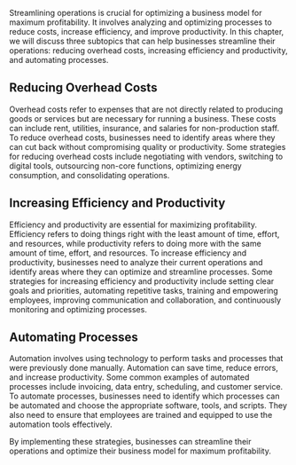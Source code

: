 
Streamlining operations is crucial for optimizing a business model for maximum profitability. It involves analyzing and optimizing processes to reduce costs, increase efficiency, and improve productivity. In this chapter, we will discuss three subtopics that can help businesses streamline their operations: reducing overhead costs, increasing efficiency and productivity, and automating processes.

Reducing Overhead Costs
-----------------------

Overhead costs refer to expenses that are not directly related to producing goods or services but are necessary for running a business. These costs can include rent, utilities, insurance, and salaries for non-production staff. To reduce overhead costs, businesses need to identify areas where they can cut back without compromising quality or productivity. Some strategies for reducing overhead costs include negotiating with vendors, switching to digital tools, outsourcing non-core functions, optimizing energy consumption, and consolidating operations.

Increasing Efficiency and Productivity
--------------------------------------

Efficiency and productivity are essential for maximizing profitability. Efficiency refers to doing things right with the least amount of time, effort, and resources, while productivity refers to doing more with the same amount of time, effort, and resources. To increase efficiency and productivity, businesses need to analyze their current operations and identify areas where they can optimize and streamline processes. Some strategies for increasing efficiency and productivity include setting clear goals and priorities, automating repetitive tasks, training and empowering employees, improving communication and collaboration, and continuously monitoring and optimizing processes.

Automating Processes
--------------------

Automation involves using technology to perform tasks and processes that were previously done manually. Automation can save time, reduce errors, and increase productivity. Some common examples of automated processes include invoicing, data entry, scheduling, and customer service. To automate processes, businesses need to identify which processes can be automated and choose the appropriate software, tools, and scripts. They also need to ensure that employees are trained and equipped to use the automation tools effectively.

By implementing these strategies, businesses can streamline their operations and optimize their business model for maximum profitability.
